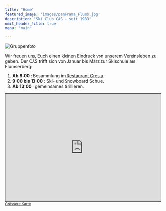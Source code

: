 ```yaml
---
title: "Home"
featured_image: 'images/panorama_Flums.jpg'
description: "Ski Club CAS – seit 1983"
omit_header_title: true
menu: "main"

---
```


![Gruppenfoto](/images/CAS-Flums-040318-494-1024x684.jpg)

<p class="tl">
Wir freuen uns, Euch einen kleinen Eindruck von unserem Vereinsleben
zu geben. Der CAS trifft sich von Januar bis März zur Skischule am
Flumserberg:
</p>

<div class="tl ba b--dotted b--red bw2">
<ol class="list pl0">
<li><b>Ab 8:00</b> : Besammlung im <a href="http://www.restaurant-cresta.ch/">Restaurant Cresta</a>.</li>
<li><b>9:00 bis 13:00</b> :  Ski- und Snowboard Schule.</li>
<li><b>Ab 13:00</b> : gemeinsames Grillieren.</li>
</div>

<iframe width="100%" height="350" frameborder="0" scrolling="no"
marginheight="0" marginwidth="0"
src="https://www.openstreetmap.org/export/embed.html?bbox=9.279053807258608%2C47.092545465235496%2C9.282889366149904%2C47.094112228500435&amp;layer=mapnik&amp;marker=47.09332885262972%2C9.280971586704254"
style="border: 1px solid black"></iframe><br/><small><a
href="https://www.openstreetmap.org/?mlat=47.09333&amp;mlon=9.28097#map=19/47.09333/9.28097&amp;layers=N">Grössere
Karte</a></small>


